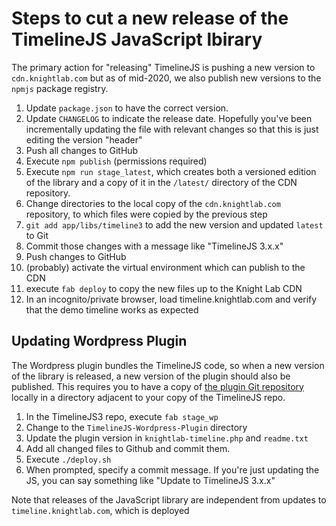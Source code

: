 # Steps to cut a new release of the TimelineJS JavaScript lbirary

The primary action for "releasing" TimelineJS is pushing a new version to `cdn.knightlab.com` but as of mid-2020, we also publish new versions to the `npmjs` package registry.

1. Update `package.json` to have the correct version.
1. Update `CHANGELOG` to indicate the release date. Hopefully you've been incrementally updating the file with relevant changes so that this is just editing the version "header"
1. Push all changes to GitHub
1. Execute `npm publish` (permissions required)
1. Execute `npm run stage_latest`, which creates both a versioned edition of the library and a copy of it in the `/latest/` directory of the CDN repository.
1. Change directories to the local copy of the `cdn.knightlab.com` repository, to which files were copied by the previous step
1. `git add app/libs/timeline3` to add the new version and updated `latest` to Git
1. Commit those changes with a message like "TimelineJS 3.x.x"
1. Push changes to GitHub
1. (probably) activate the virtual environment which can publish to the CDN
1. execute `fab deploy` to copy the new files up to the Knight Lab CDN
1. In an incognito/private browser, load timeline.knightlab.com and verify that the demo timeline works as expected

## Updating Wordpress Plugin

The Wordpress plugin bundles the TimelineJS code, so when a new version of the library is released, a new version of the plugin should also be published. This requires you to have a copy of [the plugin Git repository](https://github.com/NUKnightLab/TimelineJS-Wordpress-Plugin) locally in a directory adjacent to your copy of the TimelineJS repo.

1. In the TimelineJS3 repo, execute `fab stage_wp`
1. Change to the `TimelineJS-Wordpress-Plugin` directory
1. Update the plugin version in `knightlab-timeline.php` and `readme.txt`
1. Add all changed files to Github and commit them.
1. Execute `./deploy.sh`
1. When prompted, specify a commit message. If you're just updating the JS, you can say something like "Update to TimelineJS 3.x.x"



Note that releases of the JavaScript library are independent from updates to `timeline.knightlab.com`, which is deployed 
